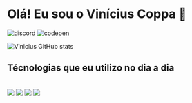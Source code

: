 # Olá! Eu sou o Vinícius Coppa 🤙

![discord](https://img.shields.io/badge/Discord-7289DA?style=for-the-badge&logo=discord&logoColor=white)
[![codepen](https://img.shields.io/badge/Codepen-000000?style=for-the-badge&logo=codepen&logoColor=white)](https://codepen.io/vini259)

![Vinicius GitHub stats](https://github-readme-stats.vercel.app/api?username=ViniciusMacielCoppa&show_icons=true&)

## Técnologias que eu utilizo no dia a dia

<div style="display: inline_block"><br>
    <img align="center" src="https://img.shields.io/badge/HTML5-E34F26?style=for-the-badge&logo=html5&logoColor=white">
    <img align="center" src="https://img.shields.io/badge/CSS3-1572B6?style=for-the-badge&logo=css3&logoColor=white">
    <img align="center" src="https://img.shields.io/badge/JavaScript-F7DF1E?style=for-the-badge&logo=javascript&logoColor=black">
    <img align="center" src="https://img.shields.io/badge/MySQL-00000F?style=for-the-badge&logo=mysql&logoColor=white">
</div>
